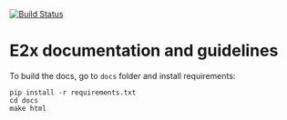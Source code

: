 [<!--lint ignore no-dead-urls-->![Build Status](https://github.com/digiklausur/e2x-docs/workflows/CI/badge.svg)](https://github.com/digiklausur/e2x-docs/actions?workflow=CI)

# E2x documentation and guidelines

To build the docs, go to `docs` folder and install requirements:

```
pip install -r requirements.txt
cd docs
make html
```

